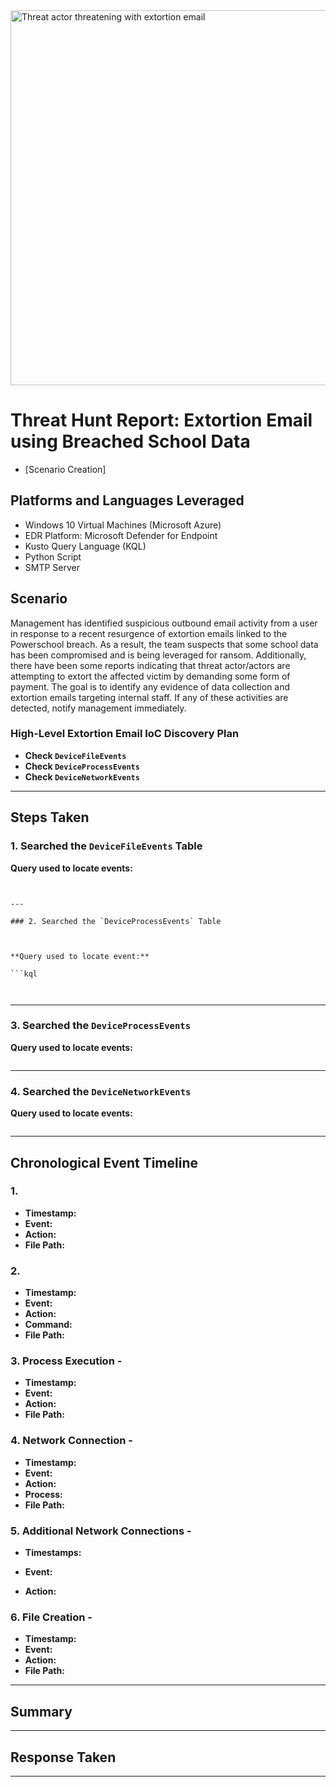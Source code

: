 <img width="600" src="https://github.com/user-attachments/assets/3a89b512-b3b9-4ebe-92c3-8eecc9ade289" alt="Threat actor threatening with extortion email">




# Threat Hunt Report: Extortion Email using Breached School Data
- [Scenario Creation]

## Platforms and Languages Leveraged
- Windows 10 Virtual Machines (Microsoft Azure)
- EDR Platform: Microsoft Defender for Endpoint
- Kusto Query Language (KQL)
- Python Script
- SMTP Server

##  Scenario

Management has identified suspicious outbound email activity from a user in response to a recent resurgence of extortion emails linked to the Powerschool breach. As a result, the team suspects that some school data has been compromised and is being leveraged for ransom. Additionally, there have been some reports indicating that threat actor/actors are attempting to extort the affected victim by demanding some form of payment. The goal is to identify any evidence of data collection and extortion emails targeting internal staff. If any of these activities are detected, notify management immediately.

### High-Level Extortion Email IoC Discovery Plan

- **Check `DeviceFileEvents`** 
- **Check `DeviceProcessEvents`** 
- **Check `DeviceNetworkEvents`** 

---

## Steps Taken

### 1. Searched the `DeviceFileEvents` Table



**Query used to locate events:**

```kql


---

### 2. Searched the `DeviceProcessEvents` Table



**Query used to locate event:**

```kql



```



---

### 3. Searched the `DeviceProcessEvents` 



**Query used to locate events:**

```kql

```




---

### 4. Searched the `DeviceNetworkEvents` 


**Query used to locate events:**

```kql

```


---

## Chronological Event Timeline 

### 1. 

- **Timestamp:** 
- **Event:** 
- **Action:** 
- **File Path:** 

### 2. 

- **Timestamp:** 
- **Event:**
- **Action:** 
- **Command:** 
- **File Path:** 

### 3. Process Execution -

- **Timestamp:** 
- **Event:** 
- **Action:** 
- **File Path:** 

### 4. Network Connection -

- **Timestamp:** 
- **Event:** 
- **Action:** 
- **Process:** 
- **File Path:** 

### 5. Additional Network Connections - 

- **Timestamps:**
 
- **Event:** 
- **Action:** 

### 6. File Creation - 

- **Timestamp:**
- **Event:** 
- **Action:** 
- **File Path:** 

---

## Summary



---

## Response Taken



---

